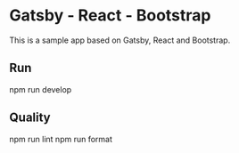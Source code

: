 # Gatsby - React - Bootstrap

This is a sample app based on Gatsby, React and Bootstrap.

## Run

npm run develop

## Quality

npm run lint
npm run format
